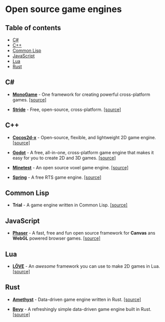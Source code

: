 # Open source game engines

## Table of contents

- [C#](#c-sharp)
- [C++](#cpp)
- [Common Lisp](#common-lisp)
- [JavaScript](#javascript)
- [Lua](#lua)
- [Rust](#rust)

## C# <span id="c-sharp">

- **[MonoGame](https://monogame.net)** - One framework for creating
powerful cross-platform games. [[source]](https://github.com/MonoGame/MonoGame)

- **[Stride](https://www.stride3d.net)** - Free, open-source, cross-platform. [[source]](https://github.com/stride3d/stride)

## C++ <span id="cpp">

- **[Cocos2d-x](https://www.cocos.com/en/cocos2d-x)** - Open-source, flexible, and lightweight 2D game engine. [[source]](https://github.com/cocos2d/cocos2d-x)

- **[Godot](https://godotengine.org)** - A free, all-in-one, cross-platform game engine that makes it easy for you to create 2D and 3D games. [[source]](https://github.com/godotengine/godot)

- **[Minetest](https://www.minetest.net)** - An open source voxel game engine. [[source]](https://github.com/minetest/minetest)

- **[Spring](https://springrts.com)** - A free RTS game engine. [[source]](https://github.com/spring/spring)

## Common Lisp

- **Trial** - A game engine written in Common Lisp. [[source]](https://github.com/Shirakumo/trial)

## JavaScript

- **[Phaser](https://phaser.io)** - A fast, free and fun open source framework for **Canvas** ans **WebGL** powered browser games. [[source]](https://github.com/photonstorm/phaser)

## Lua

- **[LÖVE](https://love2d.org)** - An *awesome* framework you can use to make 2D games in Lua. [[source]](https://github.com/love2d/love)

## Rust

- **[Amethyst](https://amethyst.rs)** - Data-driven game engine written in Rust. [[source]](https://github.com/amethyst/amethyst)

- **[Bevy](https://bevyengine.org)** - A refreshingly simple data-driven game engine built in Rust. [[source]](https://github.com/bevyengine/bevy)
